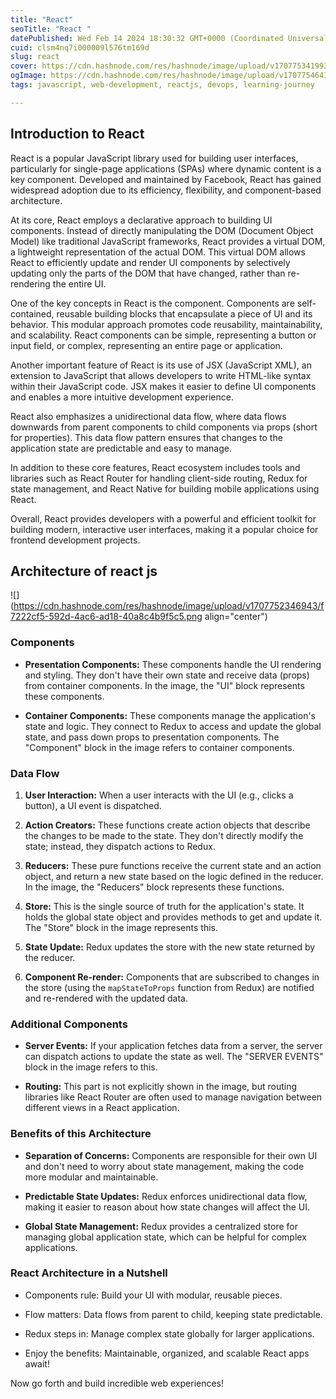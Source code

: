```yaml
---
title: "React"
seoTitle: "React "
datePublished: Wed Feb 14 2024 18:30:32 GMT+0000 (Coordinated Universal Time)
cuid: clsm4nq7i000009l576tm169d
slug: react
cover: https://cdn.hashnode.com/res/hashnode/image/upload/v1707753419939/7543550a-c076-42bc-a794-43a51857df63.jpeg
ogImage: https://cdn.hashnode.com/res/hashnode/image/upload/v1707754641860/f3b11c0e-225d-455f-9d82-b340e4dc6961.jpeg
tags: javascript, web-development, reactjs, devops, learning-journey

---
```


## **Introduction to React**

React is a popular JavaScript library used for building user interfaces, particularly for single-page applications (SPAs) where dynamic content is a key component. Developed and maintained by Facebook, React has gained widespread adoption due to its efficiency, flexibility, and component-based architecture.

At its core, React employs a declarative approach to building UI components. Instead of directly manipulating the DOM (Document Object Model) like traditional JavaScript frameworks, React provides a virtual DOM, a lightweight representation of the actual DOM. This virtual DOM allows React to efficiently update and render UI components by selectively updating only the parts of the DOM that have changed, rather than re-rendering the entire UI.

One of the key concepts in React is the component. Components are self-contained, reusable building blocks that encapsulate a piece of UI and its behavior. This modular approach promotes code reusability, maintainability, and scalability. React components can be simple, representing a button or input field, or complex, representing an entire page or application.

Another important feature of React is its use of JSX (JavaScript XML), an extension to JavaScript that allows developers to write HTML-like syntax within their JavaScript code. JSX makes it easier to define UI components and enables a more intuitive development experience.

React also emphasizes a unidirectional data flow, where data flows downwards from parent components to child components via props (short for properties). This data flow pattern ensures that changes to the application state are predictable and easy to manage.

In addition to these core features, React ecosystem includes tools and libraries such as React Router for handling client-side routing, Redux for state management, and React Native for building mobile applications using React.

Overall, React provides developers with a powerful and efficient toolkit for building modern, interactive user interfaces, making it a popular choice for frontend development projects.

## Architecture of react js

![](https://cdn.hashnode.com/res/hashnode/image/upload/v1707752346943/f7222cf5-592d-4ac6-ad18-40a8c4b9f5c5.png align="center")

### **Components**

* **Presentation Components:** These components handle the UI rendering and styling. They don't have their own state and receive data (props) from container components. In the image, the "UI" block represents these components.
    
* **Container Components:** These components manage the application's state and logic. They connect to Redux to access and update the global state, and pass down props to presentation components. The "Component" block in the image refers to container components.
    

### **Data Flow**

1. **User Interaction:** When a user interacts with the UI (e.g., clicks a button), a UI event is dispatched.
    
2. **Action Creators:** These functions create action objects that describe the changes to be made to the state. They don't directly modify the state; instead, they dispatch actions to Redux.
    
3. **Reducers:** These pure functions receive the current state and an action object, and return a new state based on the logic defined in the reducer. In the image, the "Reducers" block represents these functions.
    
4. **Store:** This is the single source of truth for the application's state. It holds the global state object and provides methods to get and update it. The "Store" block in the image represents this.
    
5. **State Update:** Redux updates the store with the new state returned by the reducer.
    
6. **Component Re-render:** Components that are subscribed to changes in the store (using the `mapStateToProps` function from Redux) are notified and re-rendered with the updated data.
    

### **Additional Components**

* **Server Events:** If your application fetches data from a server, the server can dispatch actions to update the state as well. The "SERVER EVENTS" block in the image refers to this.
    
* **Routing:** This part is not explicitly shown in the image, but routing libraries like React Router are often used to manage navigation between different views in a React application.
    

### **Benefits of this Architecture**

* **Separation of Concerns:** Components are responsible for their own UI and don't need to worry about state management, making the code more modular and maintainable.
    
* **Predictable State Updates:** Redux enforces unidirectional data flow, making it easier to reason about how state changes will affect the UI.
    
* **Global State Management:** Redux provides a centralized store for managing global application state, which can be helpful for complex applications.
    

### React Architecture in a Nutshell

* Components rule: Build your UI with modular, reusable pieces.
    
* Flow matters: Data flows from parent to child, keeping state predictable.
    
* Redux steps in: Manage complex state globally for larger applications.
    
* Enjoy the benefits: Maintainable, organized, and scalable React apps await!
    

Now go forth and build incredible web experiences!
